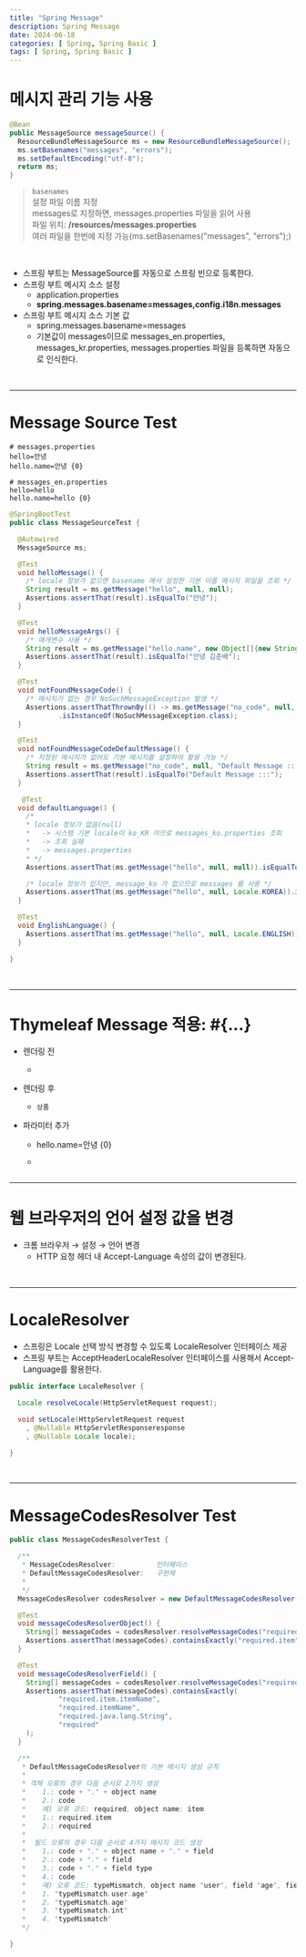 ```yaml
---
title: "Spring Message"
description: Spring Message
date: 2024-06-18
categories: [ Spring, Spring Basic ]
tags: [ Spring, Spring Basic ]
---
```


# 메시지 관리 기능 사용

```java
@Bean
public MessageSource messageSource() {
  ResourceBundleMessageSource ms = new ResourceBundleMessageSource();
  ms.setBasenames("messages", "errors");
  ms.setDefaultEncoding("utf-8");
  return ms;
}
```
> `basenames`  
>   설정 파일 이름 지정  
>   messages로 지정하면, messages.properties 파일을 읽어 사용  
>   파일 위치: **/resources/messages.properties**  
>   여러 파일을 한번에 지정 가능(ms.setBasenames("messages", "errors");)  

<br/>

- 스프링 부트는 MessageSource를 자동으로 스프링 빈으로 등록한다.  
- 스프링 부트 메시지 소스 설정
  - application.properties
  - **spring.messages.basename=messages,config.i18n.messages**
- 스프링 부트 메시지 소스 기본 값
  - spring.messages.basename=messages
  - 기본값이 messages이므로 messages_en.properties, messages_kr.properties, messages.properties 파일을 등록하면 자동으로 인식한다.  

<br/>
<hr>

# Message Source Test

```properties
# messages.properties
hello=안녕
hello.name=안녕 {0}

# messages_en.properties
hello=hello
hello.name=hello {0}
```

```java
@SpringBootTest
public class MessageSourceTest {

  @Autowired
  MessageSource ms;

  @Test
  void helloMessage() {
    /* locale 정보가 없으면 basename 에서 설정한 기본 이름 메시지 파일을 조회 */
    String result = ms.getMessage("hello", null, null);
    Assertions.assertThat(result).isEqualTo("안녕");
  }

  @Test
  void helloMessageArgs() {
    /* 매개변수 사용 */
    String result = ms.getMessage("hello.name", new Object[]{new String("김춘배")}, null);
    Assertions.assertThat(result).isEqualTo("안녕 김춘배");
  }

  @Test
  void notFoundMessageCode() {
    /* 메시지가 없는 경우 NoSuchMessageException 발생 */
    Assertions.assertThatThrownBy(() -> ms.getMessage("no_code", null, null))
            .isInstanceOf(NoSuchMessageException.class);
  }

  @Test
  void notFoundMessageCodeDefaultMessage() {
    /* 지정된 메시지가 없어도 기본 메시지를 설정하여 활용 가능 */
    String result = ms.getMessage("no_code", null, "Default Message :::", null);
    Assertions.assertThat(result).isEqualTo("Default Message :::");
  }

   @Test
  void defaultLanguage() {
    /*
    * locale 정보가 없음(null)
    *   -> 시스템 기본 locale이 ko_KR 이므로 messages_ko.properties 조회
    *   -> 조회 실패
    *   -> messages.properties
    * */
    Assertions.assertThat(ms.getMessage("hello", null, null)).isEqualTo("안녕");

    /* locale 정보가 있지만, message_ko 가 없으므로 messages 를 사용 */
    Assertions.assertThat(ms.getMessage("hello", null, Locale.KOREA)).isEqualTo("안녕");
  }

  @Test
  void EnglishLanguage() {
    Assertions.assertThat(ms.getMessage("hello", null, Locale.ENGLISH)).isEqualTo("hello");
  }

}
```

<br/>
<hr>

# Thymeleaf Message 적용: #{...}

- 렌더링 전  
  - <code><div th:text="#{label.item}"></h2></code>  
- 렌더링 후  
  - <code><div>상품</h2></code>  
  
- 파라미터 추가
  - hello.name=안녕 {0}
  - <code><p th:text="#{hello.name(${item.itemName})}"></p></code>

<br/>
<hr> 

# 웹 브라우저의 언어 설정 값을 변경

- 크롬 브라우저 → 설정 → 언어 변경
  -  HTTP 요청 헤더 내 Accept-Language 속성의 값이 변경된다.

<br/>
<hr>  

# LocaleResolver

- 스프링은 Locale 선택 방식 변경할 수 있도록 LocaleResolver 인터페이스 제공
- 스프링 부트는 AcceptHeaderLocaleResolver 인터페이스를 사용해서 Accept-Language를 활용한다.

```java
public interface LocaleResolver {

  Locale resolveLocale(HttpServletRequest request);

  void setLocale(HttpServletRequest request
    , @Nullable HttpServletResponseresponse
    , @Nullable Locale locale);

}
```

<br/>
<hr>

# MessageCodesResolver Test

```java
public class MessageCodesResolverTest {

  /**
   * MessageCodesResolver:          인터페이스
   * DefaultMessageCodesResolver:   구현체
   *
   */
  MessageCodesResolver codesResolver = new DefaultMessageCodesResolver();

  @Test
  void messageCodesResolverObject() {
    String[] messageCodes = codesResolver.resolveMessageCodes("required", "item");
    Assertions.assertThat(messageCodes).containsExactly("required.item", "required");
  }

  @Test
  void messageCodesResolverField() {
    String[] messageCodes = codesResolver.resolveMessageCodes("required", "item", "itemName", String.class);
    Assertions.assertThat(messageCodes).containsExactly(
            "required.item.itemName",
            "required.itemName",
            "required.java.lang.String",
            "required"
    );
  }

  /**
   * DefaultMessageCodesResolver의 기본 메시지 생성 규칙
   *
   * 객체 오류의 경우 다음 순서로 2가지 생성
   *    1.: code + "." + object name
   *    2.: code
   *    예) 오류 코드: required, object name: item
   *    1.: required.item
   *    2.: required
   *
   *  필드 오류의 경우 다음 순서로 4가지 메시지 코드 생성
   *    1.: code + "." + object name + "." + field
   *    2.: code + "." + field
   *    3.: code + "." + field type
   *    4.: code
   *    예) 오류 코드: typeMismatch, object name "user", field "age", field type: int
   *    1. "typeMismatch.user.age"
   *    2. "typeMismatch.age"
   *    3. "typeMismatch.int"
   *    4. "typeMismatch"
   */

}
```